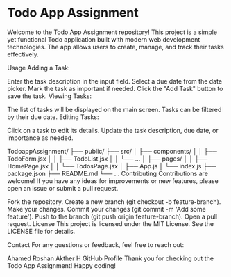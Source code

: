 # Todo App Assignment

Welcome to the Todo App Assignment repository! This project is a simple yet functional Todo application built with modern web development technologies. The app allows users to create, manage, and track their tasks effectively.

Usage
Adding a Task:

Enter the task description in the input field.
Select a due date from the date picker.
Mark the task as important if needed.
Click the "Add Task" button to save the task.
Viewing Tasks:

The list of tasks will be displayed on the main screen.
Tasks can be filtered by their due date.
Editing Tasks:

Click on a task to edit its details.
Update the task description, due date, or importance as needed.

TodoappAssignment/
├── public/
├── src/
│   ├── components/
│   │   ├── TodoForm.jsx
│   │   ├── TodoList.jsx
│   │   └── ...
│   ├── pages/
│   │   ├── HomePage.jsx
│   │   └── TodosPage.jsx
│   ├── App.js
│   └── index.js
├── package.json
├── README.md
└── ...
Contributing
Contributions are welcome! If you have any ideas for improvements or new features, please open an issue or submit a pull request.

Fork the repository.
Create a new branch (git checkout -b feature-branch).
Make your changes.
Commit your changes (git commit -m 'Add some feature').
Push to the branch (git push origin feature-branch).
Open a pull request.
License
This project is licensed under the MIT License. See the LICENSE file for details.

Contact
For any questions or feedback, feel free to reach out:

Ahamed Roshan Akther H
GitHub Profile
Thank you for checking out the Todo App Assignment! Happy coding!